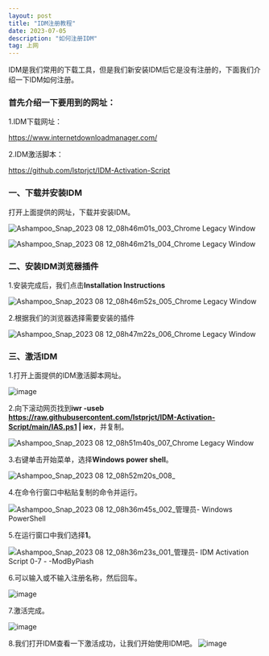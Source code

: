 ```yaml
---
layout: post
title: "IDM注册教程"
date: 2023-07-05
description: "如何注册IDM"
tag: 上网
---
```


IDM是我们常用的下载工具，但是我们新安装IDM后它是没有注册的，下面我们介绍一下IDM如何注册。

### 首先介绍一下要用到的网址：

1.IDM下载网址：

https://www.internetdownloadmanager.com/

2.IDM激活脚本：

https://github.com/lstprjct/IDM-Activation-Script

### 一、下载并安装IDM

打开上面提供的网址，下载并安装IDM。

![Ashampoo_Snap_2023 08 12_08h46m01s_003_Chrome Legacy Window](https://github.com/hengdactn/ctnhb.github.io/assets/70909689/a2cc780f-fbc4-442f-bff7-238fc1d0c03c)

![Ashampoo_Snap_2023 08 12_08h46m21s_004_Chrome Legacy Window](https://github.com/hengdactn/ctnhb.github.io/assets/70909689/fc5042dd-1de9-4fe4-b258-3cb19b939487)
### 二、安装IDM浏览器插件

1.安装完成后，我们点击**Installation Instructions**

![Ashampoo_Snap_2023 08 12_08h46m52s_005_Chrome Legacy Window](https://github.com/hengdactn/ctnhb.github.io/assets/70909689/0a025852-b636-455a-9229-df5b233f7564)

2.根据我们的浏览器选择需要安装的插件

![Ashampoo_Snap_2023 08 12_08h47m22s_006_Chrome Legacy Window](https://github.com/hengdactn/ctnhb.github.io/assets/70909689/3fb3ccc0-face-4a66-bec8-07df7d10a352)
### 三、激活IDM

1.打开上面提供的IDM激活脚本网址。

![image](https://github.com/hengdactn/ctnhb.github.io/assets/70909689/676320fd-9161-4605-8006-3a935ad2205b)

2.向下滚动网页找到**iwr -useb https://raw.githubusercontent.com/lstprjct/IDM-Activation-Script/main/IAS.ps1 | iex**，并复制。

![Ashampoo_Snap_2023 08 12_08h51m40s_007_Chrome Legacy Window](https://github.com/hengdactn/ctnhb.github.io/assets/70909689/e5f7039b-964b-4804-b9aa-6aabea8c3d50)

3.右键单击开始菜单，选择**Windows power shell**。

![Ashampoo_Snap_2023 08 12_08h52m20s_008_](https://github.com/hengdactn/ctnhb.github.io/assets/70909689/80c8daf5-1272-4abc-9f69-160ffaf95d15)

4.在命令行窗口中粘贴复制的命令并运行。

![Ashampoo_Snap_2023 08 12_08h36m45s_002_管理员- Windows PowerShell](https://github.com/hengdactn/ctnhb.github.io/assets/70909689/a8d3b6ce-91a7-4d48-afd1-01d3e796e058)

5.在运行窗口中我们选择**1**。

![Ashampoo_Snap_2023 08 12_08h36m23s_001_管理员-   IDM Activation Script 0-7 - -ModByPiash](https://github.com/hengdactn/ctnhb.github.io/assets/70909689/ee5def2d-788c-4b62-b1ee-83daa5d8f8e4)

6.可以输入或不输入注册名称，然后回车。

![image](https://github.com/hengdactn/ctnhb.github.io/assets/70909689/36ade42b-c47c-4cae-86b4-f4f3ac4fcbb4)

7.激活完成。

![image](https://github.com/hengdactn/ctnhb.github.io/assets/70909689/65d0da79-9ae7-4e1a-97a2-53a01fc8c17e)

8.我们打开IDM查看一下激活成功，让我们开始使用IDM吧。
![image](https://github.com/hengdactn/ctnhb.github.io/assets/70909689/72bbc37c-139f-45bd-aed6-7f2e3d739c9c)




